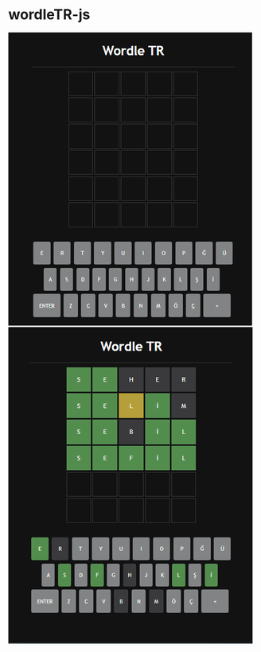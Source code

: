 # wordleTR-js

![alt text](https://github.com/kadirkara22/wordleTR-js/blob/main/img/wordle1.PNG)
![alt text](https://github.com/kadirkara22/wordleTR-js/blob/main/img/wordle2.PNG)
